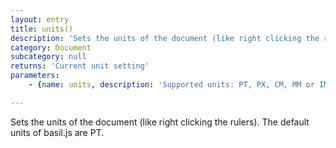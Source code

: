 ```yaml
---
layout: entry
title: units()
description: 'Sets the units of the document (like right clicking the rulers). The default units of basil.js are PT.'
category: Document
subcategory: null
returns: 'Current unit setting'
parameters:
    - {name: units, description: 'Supported units: PT, PX, CM, MM or IN'}

---
```

Sets the units of the document (like right clicking the rulers). The default units of basil.js are PT.